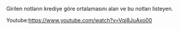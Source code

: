 Girilen notların krediye göre ortalamasını alan ve bu notları listeyen.

Youtube:https://www.youtube.com/watch?v=Vqj8JuAxo00

